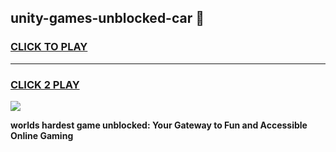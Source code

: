 
## unity-games-unblocked-car 👋
<h3>
<a href="https://premium.freeplayer.one?title=unity-games-unblocked-car&ref=14F">CLICK TO PLAY</a></h3>
<hr>

<h3>
<a href="https://premium.freeplayer.one?title=unity-games-unblocked-car&ref=14F">CLICK 2 PLAY</a>
  
</h3>

<a href="https://premium.freeplayer.one?title=unity-games-unblocked-car&ref=12F/"><img src="https://clearcache.store/games.png"></a>


**worlds hardest game unblocked: Your Gateway to Fun and Accessible Online Gaming**
